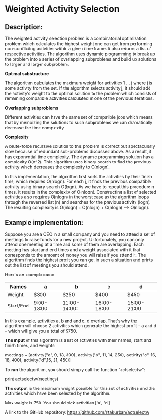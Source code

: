 Weighted Activity Selection
=====================

Description:
-------------
The weighted activity selection problem is a combinatorial optimization problem which calculates the highest weight one can get from performing non-conflicting activities within a given time frame. It also returns a list of respective activities.
The algorithm uses dynamic programming to break up the problem into a series of overlapping subproblems and build up solutions to larger and larger subproblem.

**Optimal substructure**

The algorithm calculates the maximum weight for activities 1 ... j where j is some activity from the set. If the algorithm selects activity j, it should add the activity's weight to the optimal solution to the problem which consists of remaining compatible activities calculated in one of the previous iterations.

**Overlapping subproblems**

Different activities can have the same set of compatible jobs which means that by memoizing the solutions to such subproblems we can dramatically decrease the time complexity.

**Complexity**

A brute-force recursive solution to this problem is correct but spectacularly slow
because of redundant sub-problems discussed above. As a result, it has exponential time complexity. The dynamic programming solution has a complexity O(n^2). This algorithm uses binary search to find the previous activity which decreases the complexity to O(nlogn).

In this implementation, the algorithm first sorts the activities by their finish time, which requires O(nlogn). For each j, it finds the previous compatible activity using binary search O(logn). As we have to repeat this procedure n times, it results in the complexity of O(nlogn). Constructing a list of selected activities also requires O(nlogn) in the worst case as the algorithm loops through the reversed list (n) and searches for the previous activity (logn). The resulting complexity is O(nlogn) + O(nlogn) + O(nlogn) --> O(nlogn).

Example implementation:
-----------------------------
Suppose you are a CEO in a small company and you need to attend a set of meetings to raise funds for a new project. Unfortunately, you can only attend one meeting at a time and some of them are overlapping. Each meeting has start and end times and a weight associated with it that corresponds to the amount of money you will raise if you attend it. The algorithm finds the highest profit you can get in such a situation and prints out the list of meetings you should attend.

Here's an example case:

|Names|a|b|c|d|
|----------|--------|----------|---------|----------|
|   Weight|   $300|   $250|   $400|   $450|
|Start/End |9:00-13:00|11:00-14:00:|16:00-18:00|15:00-21:00|

In this example, activities a, b and and c, d overlap. That's why the algorithm will choose 2 activities which generate the highest profit - a and d - which will give you a total of $750.

**The input** of this algorithm is a list of activities with their names, start and finish times, and weights:   

meetings = [activity("a", 9, 13, 300), activity("b", 11, 14, 250), activity("c", 16, 18, 400), activity("d",15, 21, 450)]   

To **run** the algorithm, you should simply call the function "actselectw":  

print actselectw(meetings)  

**The output** is the maximum weight possible for this set of activities and the activities which have been selected by the algorithm.

Max weight is 750. You should pick activities ['a', 'd'].  

A link to the GitHub repository: https://github.com/ritakurban/actselectw          
